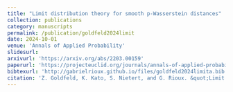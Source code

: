 ```yaml
---
title: "Limit distribution theory for smooth p-Wasserstein distances"
collection: publications
category: manuscripts
permalink: /publication/goldfeld2024limit
date: 2024-10-01
venue: 'Annals of Applied Probability'
slidesurl: 
arxivurl: 'https://arxiv.org/abs/2203.00159'
paperurl: 'https://projecteuclid.org/journals/annals-of-applied-probability/volume-34/issue-2/Limit-distribution-theory-for-smooth-p-Wasserstein-distances/10.1214/23-AAP2028.short'
bibtexurl: 'http://gabrielrioux.github.io/files/goldfeld2024limita.bib'
citation: 'Z. Goldfeld, K. Kato, S. Nietert, and G. Rioux. &quot;Limit distribution theory for smooth p-Wasserstein distances.&quot; <i>Annals of Applied Probability</i>. 34(2), 2024, pp.2447-2487.'
---
```

